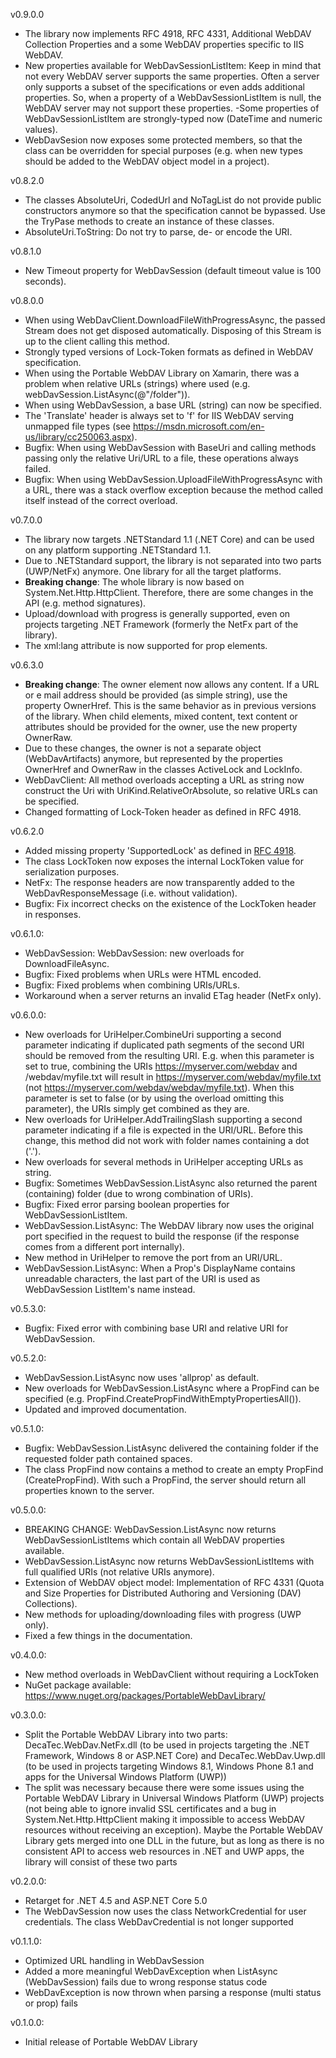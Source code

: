 v0.9.0.0
- The library now implements RFC 4918, RFC 4331, Additional WebDAV Collection Properties and a some WebDAV properties specific to IIS WebDAV.
- New properties available for WebDavSessionListItem: Keep in mind that not every WebDAV server supports the same properties. Often a server only supports a subset of the specifications or even adds additional properties. So, when a property of a WebDavSessionListItem is null, the WebDAV server may not support these properties.
-Some properties of WebDavSessionListItem are strongly-typed now (DateTime and numeric values).
- WebDavSesion now exposes some protected members, so that the class can be overridden for special purposes (e.g. when new types should be added to the WebDAV object model in a project).

v0.8.2.0
- The classes AbsoluteUri, CodedUrl and NoTagList do not provide public constructors anymore so that the specification cannot be bypassed. Use the TryPase methods to create an instance of these classes.
- AbsoluteUri.ToString: Do not try to parse, de- or encode the URI.

v0.8.1.0
- New Timeout property for WebDavSession (default timeout value is 100 seconds).

v0.8.0.0
- When using WebDavClient.DownloadFileWithProgressAsync, the passed Stream does not get disposed automatically. Disposing of this Stream is up to the client calling this method.
- Strongly typed versions of Lock-Token formats as defined in WebDAV specification.
- When using the Portable WebDAV Library on Xamarin, there was a problem when relative URLs (strings) where used (e.g. webDavSession.ListAsync(@"/folder")).
- When using WebDavSession, a base URL (string) can now be specified.
- The 'Translate' header is always set to 'f' for IIS WebDAV serving unmapped file types (see https://msdn.microsoft.com/en-us/library/cc250063.aspx).
- Bugfix: When using WebDavSession with BaseUri and calling methods passing only the relative Uri/URL to a file, these operations always failed.
- Bugfix: When using WebDavSession.UploadFileWithProgressAsync with a URL, there was a stack overflow exception because the method called itself instead of the correct overload.

v0.7.0.0
- The library now targets .NETStandard 1.1 (.NET Core) and can be used on any platform supporting .NETStandard 1.1.
- Due to .NETStandard support, the library is not separated into two parts (UWP/NetFx) anymore. One library for all the target platforms.
- **Breaking change**: The whole library is now based on System.Net.Http.HttpClient. Therefore, there are some changes in the API (e.g. method signatures).
- Upload/download with progress is generally supported, even on projects targeting .NET Framework (formerly the NetFx part of the library).
- The xml:lang attribute is now supported for prop elements.

v0.6.3.0
- **Breaking change**: The owner element now allows any content. If a URL or e mail address should be provided (as simple string), use the property OwnerHref. This is the same behavior as in previous versions of the library. When child elements, mixed content, text content or attributes should be provided for the owner, use the new property OwnerRaw.
- Due to these changes, the owner is not a separate object (WebDavArtifacts) anymore, but represented by the properties OwnerHref and OwnerRaw in the classes ActiveLock and LockInfo.
- WebDavClient: All method overloads accepting a URL as string now construct the Uri with UriKind.RelativeOrAbsolute, so relative URLs can be specified.
-  Changed formatting of Lock-Token header as defined in RFC 4918.

v0.6.2.0
- Added missing property 'SupportedLock' as defined in [RFC 4918](https://tools.ietf.org/html/rfc4918#section-6.7).
- The class LockToken now exposes the internal LockToken value for serialization purposes.
- NetFx: The response headers are now transparently added to the WebDavResponseMessage (i.e. without validation).
- Bugfix: Fix incorrect checks on the existence of the LockToken header in responses.

v0.6.1.0:
- WebDavSession: WebDavSession: new overloads for DownloadFileAsync.
- Bugfix: Fixed problems when URLs were HTML encoded.
- Bugfix: Fixed problems when combining URIs/URLs.
- Workaround when a server returns an invalid ETag header (NetFx only).

v0.6.0.0:
- New overloads for UriHelper.CombineUri supporting a second parameter indicating if duplicated path segments of the second URI should be removed from the resulting URI. E.g. when this parameter is set to true, combining the URIs https://myserver.com/webdav and /webdav/myfile.txt will result in https://myserver.com/webdav/myfile.txt (not https://myserver.com/webdav/webdav/myfile.txt). When this parameter is set to false (or by using the overload omitting this parameter), the URIs simply get combined as they are.
- New overloads for UriHelper.AddTrailingSlash supporting a second parameter indicating if a file is expected in the URI/URL. Before this change, this method did not work with folder names containing a dot ('.').
- New overloads for several methods in UriHelper accepting URLs as string.
- Bugfix: Sometimes WebDavSession.ListAsync also returned the parent (containing) folder (due to wrong combination of URIs).
- Bugfix: Fixed error parsing boolean properties for WebDavSessionListItem.
- WebDavSession.ListAsync: The WebDAV library now uses the original port specified in the request to build the response (if the response comes from a different port internally). 
- New method in UriHelper to remove the port from an URI/URL.
- WebDavSession.ListAsync: When a Prop's DisplayName contains unreadable characters, the last part of the URI is used as WebDavSession ListItem's name instead.

v0.5.3.0:
- Bugfix: Fixed error with combining base URI and relative URI for WebDavSession. 

v0.5.2.0:
- WebDavSession.ListAsync now uses 'allprop' as default.
- New overloads for WebDavSession.ListAsync where a PropFind can be specified (e.g. PropFind.CreatePropFindWithEmptyPropertiesAll()). 
- Updated and improved documentation. 

v0.5.1.0:
- Bugfix: WebDavSession.ListAsync delivered the containing folder if the requested folder path contained spaces. 
- The class PropFind now contains a method to create an empty PropFind (CreatePropFind). With such a PropFind, the server should return all properties known to the server.

v0.5.0.0:
- BREAKING CHANGE: WebDavSession.ListAsync now returns WebDavSessionListItems which contain all WebDAV properties available.
- WebDavSession.ListAsync now returns WebDavSessionListItems with full qualified URIs (not relative URIs anymore).
- Extension of WebDAV object model: Implementation of RFC 4331 (Quota and Size Properties for Distributed Authoring and Versioning (DAV) Collections).
- New methods for uploading/downloading files with progress (UWP only).
- Fixed a few things in the documentation.

v0.4.0.0:
- New method overloads in WebDavClient without requiring a LockToken
- NuGet package available: https://www.nuget.org/packages/PortableWebDavLibrary/

v0.3.0.0:
- Split the Portable WebDAV Library into two parts: DecaTec.WebDav.NetFx.dll (to be used in projects targeting  the .NET Framework, Windows 8 or ASP.NET Core) and DecaTec.WebDav.Uwp.dll (to be used in projects targeting Windows 8.1, Windows Phone 8.1 and apps for the Universal Windows Platform (UWP))
- The split was necessary because there were some issues using the Portable WebDAV Library in Universal Windows Platform (UWP) projects (not being able to ignore invalid SSL certificates and a bug in System.Net.Http.HttpClient making it impossible to access WebDAV resources without receiving an exception). Maybe the Portable WebDAV Library gets merged into one DLL in the future, but as long as there is no consistent API to access web resources in .NET and UWP apps, the library will consist of these two parts

v0.2.0.0:
- Retarget for .NET 4.5 and ASP.NET Core 5.0
- The WebDavSession now uses the class NetworkCredential for user credentials. The class WebDavCredential is not longer supported

v0.1.1.0:
- Optimized URL handling in WebDavSession
- Added a more meaningful WebDavException when ListAsync (WebDavSession) fails due to wrong response status code
- WebDavException is now thrown when parsing a response (multi status or prop) fails

v0.1.0.0:
- Initial release of Portable WebDAV Library

